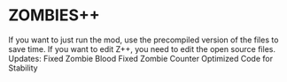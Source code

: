 # ZOMBIES++
If you want to just run the mod, use the precompiled version of the files to save time. If you want to edit Z++, you need to edit the open source files.
Updates:
Fixed Zombie Blood
Fixed Zombie Counter
Optimized Code for Stability
